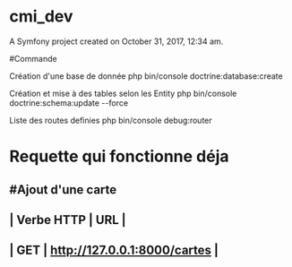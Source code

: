 cmi_dev
=======

A Symfony project created on October 31, 2017, 12:34 am.

#Commande 

Création d'une base de donnée 
php bin/console doctrine:database:create

Création et mise à des tables selon les Entity 
php bin/console doctrine:schema:update --force

Liste des routes definies
php bin/console debug:router



Requette qui fonctionne déja
============================

#Ajout d'une carte
 ------------------------------------------------------------------------
 | Verbe HTTP |						URL                                 |
 ------------------------------------------------------------------------
 |  GET       |           http://127.0.0.1:8000/cartes                  |
 ------------------------------------------------------------------------